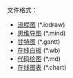 文件格式：
* [流程图](https://www.idrawing.net/diagram) (*.iodraw)
* [思维导图](https://www.idrawing.net/zh/mind) (*.mind)
* [甘特图](https://www.idrawing.net/zh/gantt) (*.gantt)
* [在线白板](https://www.idrawing.net/whiteboard) (*.wb)
* [代码绘图](https://www.idrawing.net/codechart) (*.md)
* [在线图表](https://www.idrawing.net/zh/chart) (*.chart)
